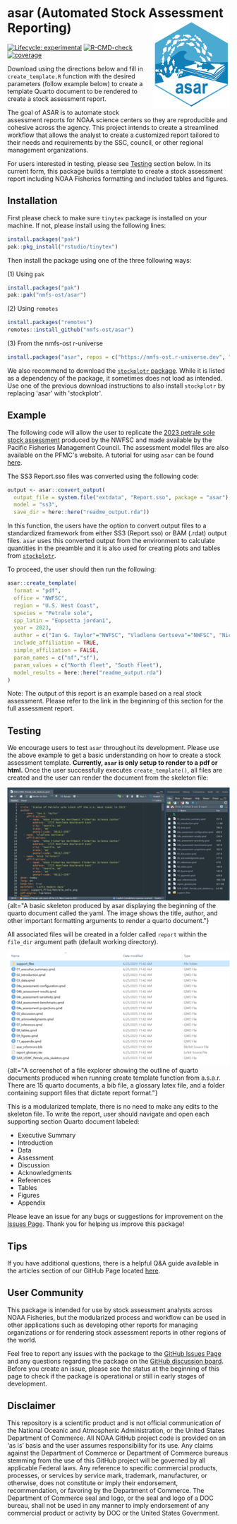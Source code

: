 
# asar (Automated Stock Assessment Reporting) <img src="man/figures/asar-hex.png" align="right" height="200" style="float:right; height:200px;" />

<!-- badges: start -->
[![Lifecycle: experimental](https://img.shields.io/badge/lifecycle-experimental-orange.svg)](https://lifecycle.r-lib.org/articles/stages.html#experimental) [![R-CMD-check](https://github.com/nmfs-ost/asar/actions/workflows/call-r-cmd-check.yml/badge.svg)](https://github.com/nmfs-ost/asar/actions/workflows/call-r-cmd-check.yml) [![coverage](https://img.shields.io/endpoint?url=https://raw.githubusercontent.com/nmfs-ost/asar/refs/heads/badges/coverage-badge.json)](https://github.com/nmfs-ost/asar/tree/badges)
<!-- badges: end -->

Download using the directions below and fill in `create_template.R` function with 
the desired parameters (follow example below) to create a template Quarto document 
to be rendered to create a stock assessment report.

The goal of ASAR is to automate stock assessment reports for NOAA science centers
so they are reproducible and cohesive across the agency. This project intends 
to create a streamlined workflow that allows the analyst to create a customized 
report tailored to their needs and requirements by the SSC, council, or other 
regional management organizations. 

For users interested in testing, please see [Testing](#-testing-section) section below. 
In its current form, this package builds a  template to create a stock assessment report 
including NOAA Fisheries formatting and included tables and figures.

## Installation

First please check to make sure `tinytex` package is installed on your machine. If not, please install using the following lines:

```r
install.packages("pak")
pak::pkg_install("rstudio/tinytex")
```

Then install the package using one of the three following ways:

(1) Using `pak`

```r
install.packages("pak")
pak::pak("nmfs-ost/asar")
```

(2) Using `remotes`

```r
install.packages("remotes")
remotes::install_github("nmfs-ost/asar")
```

(3) From the nmfs-ost r-universe

```r
install.packages("asar", repos = c("https://nmfs-ost.r-universe.dev", "https://cloud.r-project.org"))
```

We also recommend to download the [`stockplotr` package](https://github.com/nmfs-ost/stockplotr). While it is listed as a dependency of the package, it sometimes does not load as intended. Use one of the previous download instructions to also install `stockplotr` by replacing 'asar' with 'stockplotr'.

## Example

The following code will allow the user to replicate the [2023 petrale sole stock assessment](https://www.pcouncil.org/documents/2024/02/status-of-petrale-sole-eopsetta-jordanialong-the-u-s-west-coast-in-2023.pdf/) 
produced by the NWFSC and made available by the Pacific Fisheries Management Council. 
The assessment model files are also available on the PFMC's website. A tutorial 
for using `asar` can be found [here](https://connect.fisheries.noaa.gov/asar_tutorial/).

The SS3 Report.sso files was converted using the following code:

```r
output <- asar::convert_output(
  output_file = system.file("extdata", "Report.sso", package = "asar"),
  model = "ss3",
  save_dir = here::here("readme_output.rda"))
```

In this function, the users have the option to convert output files to a standardized 
framework from either SS3 (Report.sso) or BAM (.rdat) output files. `asar` uses this 
converted output from the environment to calculate quantities in the preamble and 
it is also used for creating plots and tables from [`stockplotr`](https://github.com/nmfs-ost/stockplotr).

To proceed, the user should then run the following:

```r
asar::create_template(
  format = "pdf",
  office = "NWFSC",
  region = "U.S. West Coast",
  species = "Petrale sole",
  spp_latin = "Eopsetta jordani",
  year = 2023,
  author = c("Ian G. Taylor"="NWFSC", "Vladlena Gertseva"="NWFSC", "Nick Tolimieri"="NWFSC"),
  include_affiliation = TRUE,
  simple_affiliation = FALSE,
  param_names = c("nf","sf"),
  param_values = c("North fleet", "South fleet"),
  model_results = here::here("readme_output.rda")
)
```

Note: The output of this report is an example based on a real stock assessment. Please refer to the link in the beginning of this section for the full assessment report. 

## Testing

We encourage users to test `asar` throughout its development. Please use the above example to get a basic understanding on how to create a stock assessment template. **Currently, `asar` is only setup to render to a pdf or html.** Once the user successfully executes `create_template()`, all files are created and the user can render the document from the skeleton file:

![](man/figures/example_pop-up.PNG){alt="A basic skeleton produced by asar displaying the beginning of the quarto document called the yaml. The image shows the title, author, and other important formatting arguments to render a quarto document."}

All associated files will be created in a folder called `report` within the `file_dir` argument path (default working directory).

![](man/figures/example_file_system.PNG){alt="A screenshot of a file explorer showing the outline of quarto documents produced when running create template function from a.s.a.r. There are 15 quarto documents, a bib file, a glossary latex file, and a folder containing support files that dictate report format."}

This is a modularized template, there is no need to make any edits to the skeleton file. To write the report, user should navigate and open each supporting section Quarto document labeled:

-   Executive Summary
-   Introduction
-   Data
-   Assessment
-   Discussion
-   Acknowledgments
-   References
-   Tables
-   Figures 
-   Appendix

Please leave an issue for any bugs or suggestions for improvement on the [Issues Page](https://github.com/nmfs-ost/asar/issues).
Thank you for helping us improve this package!

## Tips

If you have additional questions, there is a helpful Q&A guide available in the 
articles section of our GitHub Page located [here](https://nmfs-ost.github.io/asar/articles/faqs.html).

## User Community

This package is intended for use by stock assessment analysts across NOAA Fisheries, but the modularized process and workflow can be used in other applications such as developing other reports for managing organizations or for rendering stock assessment reports in other regions of the world.

Feel free to report any issues with the package to the [GitHub Issues Page](https://github.com/nmfs-ost/asar/issues) and any questions regarding the package on the [GitHub discussion board](https://github.com/nmfs-ost/asar/discussions). Before you create an issue, please see the status at the beginning of this page to check if the package is operational or still in early stages of development.


## Disclaimer

This repository is a scientific product and is not official communication of the National Oceanic and Atmospheric Administration, or the United States Department of Commerce. All NOAA GitHub project code is provided on an ‘as is’ basis and the user assumes responsibility for its use. Any claims against the Department of Commerce or Department of Commerce bureaus stemming from the use of this GitHub project will be governed by all applicable Federal laws. Any reference to specific commercial products, processes, or services by service mark, trademark, manufacturer, or otherwise, does not constitute or imply their endorsement, recommendation, or favoring by the Department of Commerce. The Department of Commerce seal and logo, or the seal and logo of a DOC bureau, shall not be used in any manner to imply endorsement of any commercial product or activity by DOC or the United States Government.
